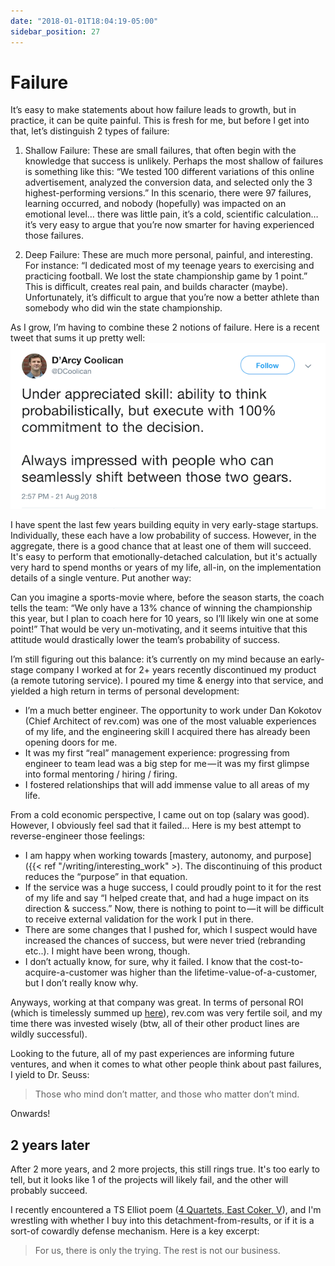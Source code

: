 ```yaml
---
date: "2018-01-01T18:04:19-05:00"
sidebar_position: 27
---
```


# Failure

It’s easy to make statements about how failure leads to growth, but in practice, it can be quite painful. This is fresh for me, but before I get into that, let’s distinguish 2 types of failure:

1) Shallow Failure: These are small failures, that often begin with the knowledge that success is unlikely. Perhaps the most shallow of failures is something like this: “We tested 100 different variations of this online advertisement, analyzed the conversion data, and selected only the 3 highest-performing versions.” In this scenario, there were 97 failures, learning occurred, and nobody (hopefully) was impacted on an emotional level… there was little pain, it’s a cold, scientific calculation… it’s very easy to argue that you’re now smarter for having experienced those failures.

2) Deep Failure: These are much more personal, painful, and interesting. For instance: “I dedicated most of my teenage years to exercising and practicing football. We lost the state championship game by 1 point.” This is difficult, creates real pain, and builds character (maybe). Unfortunately, it’s difficult to argue that you’re now a better athlete than somebody who did win the state championship.

As I grow, I’m having to combine these 2 notions of failure. Here is a recent tweet that sums it up pretty well:
![Twitter Screenshot](fail_twitter_cap.png "Think probabilistically but execute with 100% commitment")

I have spent the last few years building equity in very early-stage startups. Individually, these each have a low probability of success. However, in the aggregate, there is a good chance that at least one of them will succeed. It's easy to perform that emotionally-detached calculation, but it's actually very hard to spend months or years of my life, all-in, on the implementation details of a single venture. Put another way:

Can you imagine a sports-movie where, before the season starts, the coach tells the team: “We only have a 13% chance of winning the championship this year, but I plan to coach here for 10 years, so I’ll likely win one at some point!” That would be very un-motivating, and it seems intuitive that this attitude would drastically lower the team’s probability of success.

I’m still figuring out this balance: it’s currently on my mind because an early-stage company I worked at for 2+ years recently discontinued my product (a remote tutoring service). I poured my time & energy into that service, and yielded a high return in terms of personal development:

- I’m a much better engineer. The opportunity to work under Dan Kokotov (Chief Architect of rev.com) was one of the most valuable experiences of my life, and the engineering skill I acquired there has already been opening doors for me.
- It was my first “real” management experience: progressing from engineer to team lead was a big step for me — it was my first glimpse into formal mentoring / hiring / firing.
- I fostered relationships that will add immense value to all areas of my life.

From a cold economic perspective, I came out on top (salary was good). However, I obviously feel sad that it failed... Here is my best attempt to reverse-engineer those feelings:

- I am happy when working towards [mastery, autonomy, and purpose]({{< ref "/writing/interesting_work" >). The discontinuing of this product reduces the “purpose” in that equation.
- If the service was a huge success, I could proudly point to it for the rest of my life and say “I helped create that, and had a huge impact on its direction & success.” Now, there is nothing to point to — it will be difficult to receive external validation for the work I put in there.
- There are some changes that I pushed for, which I suspect would have increased the chances of success, but were never tried (rebranding etc..). I might have been wrong, though.
- I don’t actually know, for sure, why it failed. I know that the cost-to-acquire-a-customer was higher than the lifetime-value-of-a-customer, but I don’t really know why.

Anyways, working at that company was great. In terms of personal ROI (which is timelessly summed up [here](https://www.biblestudytools.com/esv/matthew/passage/?q=matthew+13:3-8)), rev.com was very fertile soil, and my time there was invested wisely (btw, all of their other product lines are wildly successful).

Looking to the future, all of my past experiences are informing future ventures, and when it comes to what other people think about past failures, I yield to Dr. Seuss:

>Those who mind don’t matter, and those who matter don’t mind.

Onwards!

## 2 years later

After 2 more years, and 2 more projects, this still rings true. It's too early to tell, but it looks like 1 of the projects will likely fail, and the other will probably succeed.

I recently encountered a TS Elliot poem ([4 Quartets, East Coker, V](http://www.coldbacon.com/poems/fq.html)), and I'm wrestling with whether I buy into this detachment-from-results, or if it is a sort-of cowardly defense mechanism. Here is a key excerpt:

>For us, there is only the trying. The rest is not our business.
